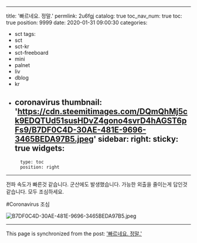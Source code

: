 
---
title: '빠르네요. 정말.'
permlink: 2u6fgj
catalog: true
toc_nav_num: true
toc: true
position: 9999
date: 2020-01-31 09:00:30
categories:
- sct
tags:
- sct
- sct-kr
- sct-freeboard
- mini
- palnet
- liv
- dblog
- kr
- coronavirus
thumbnail: 'https://cdn.steemitimages.com/DQmQhMj5ck9EDQTUd51susHDvZ4gono4svrD4hAGST6pFs9/B7DF0C4D-30AE-481E-9696-3465BEDA97B5.jpeg'
sidebar:
    right:
        sticky: true
widgets:
    -
        type: toc
        position: right
---


전파 속도가 빠른것 같습니다. 군산에도 발생했습니다. 
가능한 외출을 줄이는게 답인것 같습니다. 
모두 조심하세요. 

#Coronavirus 조심

![B7DF0C4D-30AE-481E-9696-3465BEDA97B5.jpeg](https://cdn.steemitimages.com/DQmQhMj5ck9EDQTUd51susHDvZ4gono4svrD4hAGST6pFs9/B7DF0C4D-30AE-481E-9696-3465BEDA97B5.jpeg)

- - -

This page is synchronized from the post: ['빠르네요. 정말.'](https://steemit.com/@kingbit/2u6fgj)
